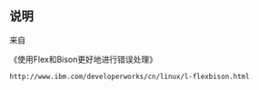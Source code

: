 ## 说明

来自

《使用Flex和Bison更好地进行错误处理》

`http://www.ibm.com/developerworks/cn/linux/l-flexbison.html`


